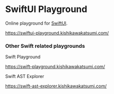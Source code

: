 # SwiftUI Playground

Online playground for [SwiftUI](https://developer.apple.com/xcode/swiftui/).

https://swiftui-playground.kishikawakatsumi.com/


### Other Swift related playgrounds

Swift Playground

https://swift-playground.kishikawakatsumi.com/

Swift AST Explorer

https://swift-ast-explorer.kishikawakatsumi.com/
